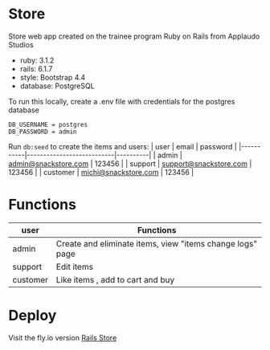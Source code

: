 # Store
Store web app created on the trainee program Ruby on Rails from Applaudo Studios
* ruby: 3.1.2
* rails: 6.1.7
* style: Bootstrap 4.4
* database: PostgreSQL

To run this locally, create a .env file with credentials for the postgres database
```
DB_USERNAME = postgres
DB_PASSWORD = admin
```

Run ```db:seed``` to create the items and users:
| user      | email                     | password |
|-----------|---------------------------|----------|
| admin     | admin@snackstore.com      | 123456   |
| support   | support@snackstore.com    | 123456   |
| customer  | michi@snackstore.com      | 123456   |

# Functions

| user      | Functions                                                    |
|-----------|--------------------------------------------------------------|
| admin     | Create and eliminate items, view "items change logs" page    |
| support   | Edit items                                                   | 
| customer  | Like items , add to cart and buy                             |


# Deploy
Visit the fly.io version [Rails Store](https://rails-store.fly.dev/)